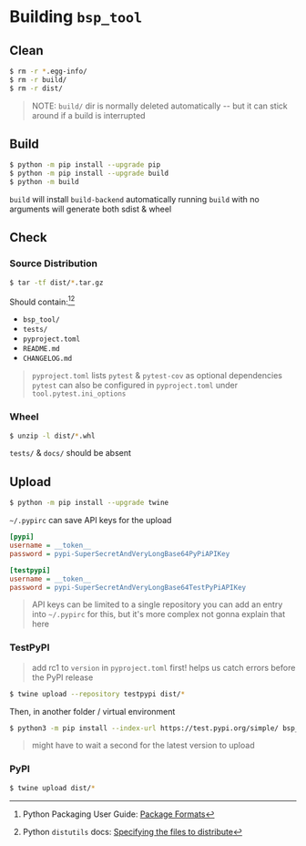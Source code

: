 # Building `bsp_tool`

## Clean

```bash
$ rm -r *.egg-info/
$ rm -r build/
$ rm -r dist/
```

> NOTE: `build/` dir is normally deleted automatically
> -- but it can stick around if a build is interrupted


## Build

```bash
$ python -m pip install --upgrade pip
$ python -m pip install --upgrade build
$ python -m build
```

`build` will install `build-backend` automatically
running `build` with no arguments will generate both sdist & wheel


## Check

### Source Distribution

```sh
$ tar -tf dist/*.tar.gz
```

Should contain:[^pf][^du]
 * `bsp_tool/`
 * `tests/`
 * `pyproject.toml`
 * `README.md`
 * `CHANGELOG.md`

> `pyproject.toml` lists `pytest` & `pytest-cov` as optional dependencies
> `pytest` can also be configured in `pyproject.toml` under `tool.pytest.ini_options`

### Wheel

```sh
$ unzip -l dist/*.whl
```

`tests/` & `docs/` should be absent


## Upload

```bash
$ python -m pip install --upgrade twine
```

`~/.pypirc` can save API keys for the upload
```ini
[pypi]
username = __token__
password = pypi-SuperSecretAndVeryLongBase64PyPiAPIKey

[testpypi]
username = __token__
password = pypi-SuperSecretAndVeryLongBase64TestPyPiAPIKey
```

> API keys can be limited to a single repository
> you can add an entry into `~/.pypirc` for this, but it's more complex
> not gonna explain that here

### TestPyPI

> add rc1 to `version` in `pyproject.toml` first!
> helps us catch errors before the PyPI release

```bash
$ twine upload --repository testpypi dist/*
```

Then, in another folder / virtual environment

```bash
$ python3 -m pip install --index-url https://test.pypi.org/simple/ bsp_tool
```

> might have to wait a second for the latest version to upload


### PyPI

```bash
$ twine upload dist/*
```


[^pf]: Python Packaging User Guide: [Package Formats](https://packaging.python.org/en/latest/discussions/package-formats/)
[^du]: Python `distutils` docs: [Specifying the files to distribute](https://docs.python.org/3.10/distutils/sourcedist.html#specifying-the-files-to-distribute)
